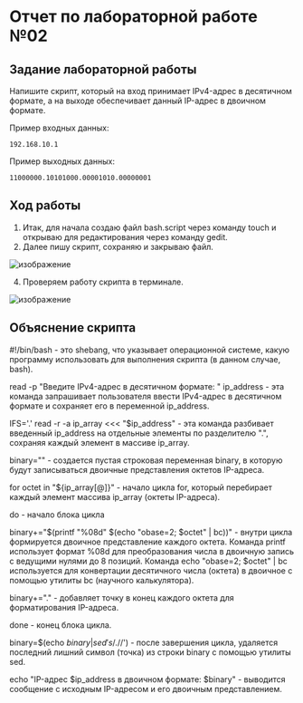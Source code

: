 # Отчет по лабораторной работе №02

## Задание лабораторной работы 
Напишите скрипт, который на вход принимает IPv4-адрес в десятичном формате, а на выходе обеспечивает данный IP-адрес в двоичном формате.

Пример входных данных:

```192.168.10.1```

Пример выходныx данных:

```11000000.10101000.00001010.00000001```
## Ход работы
1. Итак, для начала создаю файл bash.script через команду touch и открываю для редактирования через команду gedit.
2. Далее пишу скрипт, сохраняю и закрываю файл.
   
 ![изображение](https://github.com/user-attachments/assets/e29cef28-2327-4892-a746-d4269e30c0e2)
 
4. Проверяем работу скрипта в терминале.

![изображение](https://github.com/user-attachments/assets/28409935-a434-49bc-a718-818247cb0ad3)

## Объяснение скрипта

#!/bin/bash - это shebang, что указывает операционной системе, какую программу использовать для выполнения скрипта (в данном случае, bash).

read -p "Введите IPv4-адрес в десятичном формате: " ip_address - эта команда запрашивает пользователя ввести IPv4-адрес в десятичном формате и сохраняет его в переменной ip_address.

IFS='.' read -r -a ip_array <<< "$ip_address" - эта команда разбивает введенный ip_address на отдельные элементы по разделителю ".", сохраняя каждый элемент в массиве ip_array.

binary="" - создается пустая строковая переменная binary, в которую будут записываться двоичные представления октетов IP-адреса.

for octet in "${ip_array[@]}" - начало цикла for, который перебирает каждый элемент массива ip_array (октеты IP-адреса).

do - начало блока цикла

binary+="$(printf "%08d" $(echo "obase=2; $octet" | bc))" - внутри цикла формируется двоичное представление каждого октета. Команда printf использует формат %08d для преобразования числа в двоичную запись с ведущими нулями до 8 позиций. Команда echo "obase=2; $octet" | bc используется для конвертации десятичного числа (октета) в двоичное с помощью утилиты bc (научного калькулятора).

binary+="." - добавляет точку в конец каждого октета для форматирования IP-адреса.

done - конец блока цикла.

binary=$(echo $binary | sed 's/.$//') - после завершения цикла, удаляется последний лишний символ (точка) из строки binary с помощью утилиты sed.

echo "IP-адрес $ip_address в двоичном формате: $binary" - выводится сообщение с исходным IP-адресом и его двоичным представлением.
